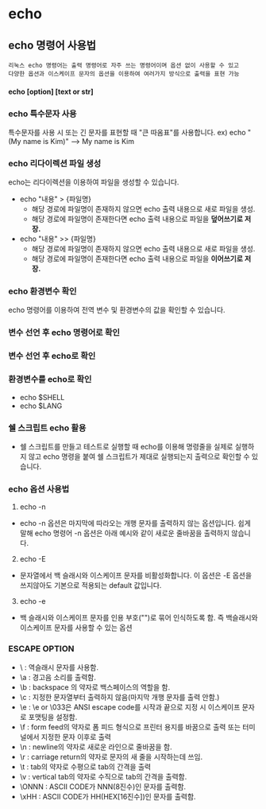 # echo

## echo 명령어 사용법
    리눅스 echo 명령어는 출력 명령어로 자주 쓰는 명령어이며 옵션 없이 사용할 수 있고
    다양한 옵션과 이스케이프 문자의 옵션을 이용하여 여러가지 방식으로 출력을 표현 가능

#### **echo [option] [text or str]**

### echo 특수문자 사용
특수문자를 사용 시 또는 긴 문자를 표현할 때 "큰 따옴표"를 사용합니다.
ex) echo "(My name is Kim)"
--> My name is Kim

### echo 리다이렉션 파일 생성

echo는 리다이렉션을 이용하여 파일을 생성할 수 있습니다.
* echo "내용" > {파일명}
    - 해당 경로에 파일명이 존재하지 않으면 echo 출력 내용으로 새로 파일을 생성.
    - 해당 경로에 파일명이 존재한다면 echo 출력 내용으로 파일을 **덮어쓰기로 저장.**
* echo "내용" >> {파일명}
    - 해당 경로에 파일명이 존재하지 않으면 echo 출력 내용으로 새로 파일을 생성.
    - 해당 경로에 파일명이 존재한다면 echo 출력 내용으로 파일을 **이어쓰기로 저장.**

### echo 환경변수 확인
echo 명령어를 이용하여 전역 변수 및 환경변수의 값을 확인할 수 있습니다.

### 변수 선언 후 echo 명령어로 확인

### 변수 선언 후 echo로 확인

### 환경변수를 echo로 확인
* echo $SHELL
* echo $LANG

### 쉘 스크립트 echo 활용
- 쉘 스크립트를 만들고 테스트로 실행할 때 echo를 이용해 명령줄을 실제로 실행하지 않고 echo 명령을 붙여 쉘 스크립트가 제대로
실행되는지 출력으로 확인할 수 있습니다.

### echo 옵션 사용법
1. echo -n
* echo -n 옵션은 마지막에 따라오는 개행 문자를 출력하지 않는 옵션입니다. 쉽게 말해 echo 명령어 -n 옵션은 아래 예시와 같이 새로운
줄바꿈을 출력하지 않습니다.

2. echo -E
* 문자열에서 백 슬래시와 이스케이프 문자를 비활성화합니다. 이 옵션은 -E 옵션을 쓰지않아도 기본으로 적용되는 default 값입니다.

3. echo -e
* 백 슬래시와 이스케이프 문자를 인용 부호("")로 묶어 인식하도록 함. 즉 백슬래시와 이스케이프 문자를 사용할 수 있는 옵션

### ESCAPE OPTION
* \\ : 역슬래시 문자를 사용함.
* \a : 경고음 소리를 출력함.
* \b : backspace 의 약자로 백스페이스의 역할을 함.
* \c : 지정한 문자열부터 출력하지 않음(마지막 개행 문자를 출력 안함.)
* \e : \e or \033은 ANSI escape code를 시작과 끝으로 지정 시 이스케이프 문자로 포맷팅을 설정함.
* \f : form feed의 약자로 폼 피드 형식으로 프린터 용지를 바꿈으로 출력 또는 터미널에서 지정한 문자 이후로 출력
* \n : newline의 약자로 새로운 라인으로 줄바꿈을 함.
* \r : carriage return의 약자로 문자의 새 줄을 시작하는데 쓰임.
* \t : tab의 약자로 수평으로 tab의 간격을 출력
* \v : vertical tab의 약자로 수직으로 tab의 간격을 출력함.
* \ONNN : ASCII CODE가 NNN(8진수)인 문자를 출력함.
* \xHH : ASCII CODE가 HH(HEX[16진수])인 문자를 출력함.
